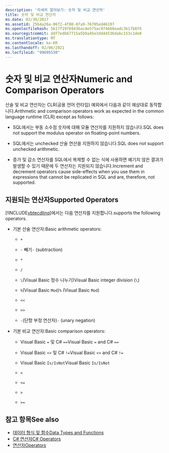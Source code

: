 ```yaml
---
description: '자세히 알아보기: 숫자 및 비교 연산자'
title: 숫자 및 비교 연산자
ms.date: 03/30/2017
ms.assetid: 25b4a26a-06f2-4f80-87a9-76705ed46197
ms.openlocfilehash: 5b17f19769436ac4e575ac974668eadc3b17b8f6
ms.sourcegitcommit: ddf7edb67715a5b9a45e3dd44536dabc153c1de0
ms.translationtype: MT
ms.contentlocale: ko-KR
ms.lasthandoff: 02/06/2021
ms.locfileid: "99695530"
---
```

# <a name="numeric-and-comparison-operators"></a><span data-ttu-id="b0001-103">숫자 및 비교 연산자</span><span class="sxs-lookup"><span data-stu-id="b0001-103">Numeric and Comparison Operators</span></span>

<span data-ttu-id="b0001-104">산술 및 비교 연산자는 CLR(공용 언어 런타임) 예외에서 다음과 같이 예상대로 동작합니다.</span><span class="sxs-lookup"><span data-stu-id="b0001-104">Arithmetic and comparison operators work as expected in the common language runtime (CLR) except as follows:</span></span>

- <span data-ttu-id="b0001-105">SQL에서는 부동 소수점 숫자에 대해 모듈 연산자를 지원하지 않습니다.</span><span class="sxs-lookup"><span data-stu-id="b0001-105">SQL does not support the modulus operator on floating-point numbers.</span></span>

- <span data-ttu-id="b0001-106">SQL에서는 unchecked 산술 연산을 지원하지 않습니다.</span><span class="sxs-lookup"><span data-stu-id="b0001-106">SQL does not support unchecked arithmetic.</span></span>

- <span data-ttu-id="b0001-107">증가 및 감소 연산자를 SQL에서 복제할 수 없는 식에 사용하면 예기치 않은 결과가 발생할 수 있기 때문에 두 연산자는 지원되지 않습니다.</span><span class="sxs-lookup"><span data-stu-id="b0001-107">Increment and decrement operators cause side-effects when you use them in expressions that cannot be replicated in SQL and are, therefore, not supported.</span></span>

## <a name="supported-operators"></a><span data-ttu-id="b0001-108">지원되는 연산자</span><span class="sxs-lookup"><span data-stu-id="b0001-108">Supported Operators</span></span>

[!INCLUDE[vbtecdlinq](../../../../../../includes/vbtecdlinq-md.md)]<span data-ttu-id="b0001-109">에서는 다음 연산자를 지원합니다.</span><span class="sxs-lookup"><span data-stu-id="b0001-109">supports the following operators.</span></span>

- <span data-ttu-id="b0001-110">기본 산술 연산자:</span><span class="sxs-lookup"><span data-stu-id="b0001-110">Basic arithmetic operators:</span></span>

  - `+`

  - <span data-ttu-id="b0001-111">`-` 빼기</span><span class="sxs-lookup"><span data-stu-id="b0001-111">`-` (subtraction)</span></span>

  - `*`

  - `/`

  - <span data-ttu-id="b0001-112">`\`(Visual Basic 정수 나누기)</span><span class="sxs-lookup"><span data-stu-id="b0001-112">Visual Basic integer division (`\`)</span></span>

  - <span data-ttu-id="b0001-113">`%`(Visual Basic `Mod`)</span><span class="sxs-lookup"><span data-stu-id="b0001-113">`%` (Visual Basic `Mod`)</span></span>

  - `<<`

  - `>>`

  - <span data-ttu-id="b0001-114">`-`(단항 부정 연산자)</span><span class="sxs-lookup"><span data-stu-id="b0001-114">`-` (unary negation)</span></span>

- <span data-ttu-id="b0001-115">기본 비교 연산자:</span><span class="sxs-lookup"><span data-stu-id="b0001-115">Basic comparison operators:</span></span>

  - <span data-ttu-id="b0001-116">Visual Basic `=` 및 C# `==`</span><span class="sxs-lookup"><span data-stu-id="b0001-116">Visual Basic `=` and C# `==`</span></span>

  - <span data-ttu-id="b0001-117">Visual Basic `<>` 및 C# `!=`</span><span class="sxs-lookup"><span data-stu-id="b0001-117">Visual Basic `<>` and C# `!=`</span></span>

  - <span data-ttu-id="b0001-118">Visual Basic `Is/IsNot`</span><span class="sxs-lookup"><span data-stu-id="b0001-118">Visual Basic `Is/IsNot`</span></span>

  - `<`

  - `<=`

  - `>`

  - `>=`

## <a name="see-also"></a><span data-ttu-id="b0001-119">참고 항목</span><span class="sxs-lookup"><span data-stu-id="b0001-119">See also</span></span>

- [<span data-ttu-id="b0001-120">데이터 형식 및 함수</span><span class="sxs-lookup"><span data-stu-id="b0001-120">Data Types and Functions</span></span>](data-types-and-functions.md)
- [<span data-ttu-id="b0001-121">C# 연산자</span><span class="sxs-lookup"><span data-stu-id="b0001-121">C# Operators</span></span>](../../../../../csharp/language-reference/operators/index.md)
- [<span data-ttu-id="b0001-122">연산자</span><span class="sxs-lookup"><span data-stu-id="b0001-122">Operators</span></span>](../../../../../visual-basic/language-reference/operators/index.md)

